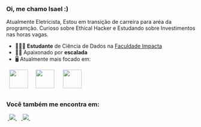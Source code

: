 ### Oi, me chamo Isael  :)
Atualmente Eletricista, Estou em transição de carreira para aréa da programção. Curioso sobre Ethical Hacker e Estudando sobre Investimentos nas horas vagas.

- 👨🏽‍🎓 **Estudante** de Ciência de Dados na [Faculdade Impacta](https://www.impacta.edu.br/)
- 🧗🏼 Apaixonado por **escalada**
- 🖥️ Atualmente mais focado em:
<div style="display: inline">
  &nbsp;&nbsp;<img width='50' height='50' src="https://cdn.jsdelivr.net/gh/devicons/devicon/icons/python/python-original.svg" />&nbsp;&nbsp;
  &nbsp;&nbsp;<img width='50' height='50' src="https://cdn.jsdelivr.net/gh/devicons/devicon@master/devicon.min.css" />&nbsp;&nbsp;&nbsp;
  &nbsp;&nbsp;<img width='50' height='50' src="https://cdn.jsdelivr.net/gh/devicons/devicon/icons/adonisjs/adonisjs-original.svg" />&nbsp;&nbsp; 
  

          
          
</div> 

##

### Você também me encontra em:
&nbsp;<a href="https://www.linkedin.com/in/isael-abadia-9b10b8196/">
  <img src="https://img.shields.io/badge/linkedin-%230077B5.svg?style=for-the-badge&logo=linkedin&logoColor=white">
</a>&nbsp;
&nbsp;<a href="https://www.instagram.com/isael.r.a">
  <img src="https://img.shields.io/badge/Instagram-%23E4405F.svg?style=for-the-badge&logo=Instagram&logoColor=white">
</a>&nbsp;

          

